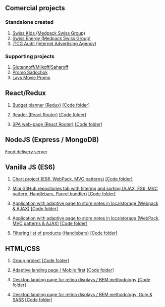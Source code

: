 ## Comercial projects

### Standalone created
1. [Swiss Kids (Medpack Swiss Group)](http://swiss-kids.dev.itcg.ua/#main)
2. [Swiss Energy (Medpack Swiss Group)](http://swiss-energy.dev.itcg.ua/)
3. [ITCG Audit (Internet Advertising Agency)](http://audit.itcg.ua/)

### Supporting projects
1. [Glutennoff/Milkoff/Saharoff](https://glutenoff.dev.itcg.ua/)
2. [Promo Sadochok](https://promo.sadochok.ua/)
3. [Lays Movie Promo](http://lays-movie.dev.itcg.ua/)

## React/Redux
1. [Budget planner (Redux)](https://danil44.github.io/goit-react-hw-05-budget-planner/)
[[Code folder]](https://github.com/Danil44/goit-react-hw-05-budget-planner)

2. [Reader (React Router)](https://danil44.github.io/goit-react-hw-04-reader/#/reader?item=1)
[[Code folder]](https://github.com/Danil44/goit-react-hw-04-reader)

3. [SPA web-page (React Router)](https://danil44.github.io/goit-react-hw-04-pet-store/#/)
[[Code folder]](https://github.com/Danil44/goit-react-hw-04-pet-store)

## NodeJS (Express / MongoDB) 
[Food delivery server](https://github.com/Danil44/food-delivery-server-goit)

## Vanilla JS (ES6)
1. [Chart project (ES6, WebPack, MVC patterns)](https://danil44.github.io/Go-IT-FE-Course--/Vanilla-JS--Chart-project/build/index.html)
[[Code folder]](https://github.com/Danil44/Go-IT-FE-Course--/tree/master/Vanilla-JS--Chart-project)

2. [Mini GitHub repositories tab with filtering and sorting (AJAX, ES6, MVC pattern, Handlebars, Parcel bundler)](https://danil44.github.io/Mini_GitHub_repos_tab/dist/index.html)
[[Code folder]](https://github.com/Danil44/Mini_GitHub_repos_tab/tree/master/src)

3. [Application with adaptive page to store notes in localstorage (Webpack & AJAX)](https://danil44.github.io/Go-IT-FE-Course--/JS-FE-Advenced-GoIT/module-12/build/index.html) 
[[Code folder]](https://github.com/Danil44/Go-IT-FE-Course--/tree/master/JS-FE-Advenced-GoIT/module-12)

4. [Application with adaptive page to store notes in localstorage (WebPack, MVC patterns & AJAX)](https://danil44.github.io/Go-IT-FE-Course--/JS-FE-Advenced-GoIT/module-13/build/index.html)
[[Code folder]](https://github.com/Danil44/Go-IT-FE-Course--/tree/master/JS-FE-Advenced-GoIT/module-13)

5. [Filtering list of products (Handlebars)](https://danil44.github.io/Go-IT-FE-Course--/JS-FE-Advenced-GoIT/module-11/index.html)
[[Code folder]](https://github.com/Danil44/Go-IT-FE-Course--/tree/master/JS-FE-Advenced-GoIT/module-11)

## HTML/CSS
1. [Group project](https://danil44.github.io/Go-IT-FE-Course--/EV-website-project/build/home-page.html)
[[Code folder]](https://github.com/Danil44/Go-IT-FE-Course--/tree/master/EV-website-project)

2. [Adaptive landing page / Mobile first](https://danil44.github.io/Go-IT-FE-Course--/HTML-CSS/module-08/index.html)
[[Code folder]](https://github.com/Danil44/Go-IT-FE-Course--/tree/master/HTML-CSS/module-08)

3. [Desktop landing page for retina displays / BEM methodology](https://danil44.github.io/Go-IT-FE-Course--/HTML-CSS/module-10/index.html)
[[Code folder]](https://github.com/Danil44/Go-IT-FE-Course--/tree/master/HTML-CSS/module-10)

4. [Desktop landing page for retina displays / BEM methodology, Gulp & SASS](https://danil44.github.io/Go-IT-FE-Course--/HTML-CSS/module-11/build/index.html)
[[Code folder]](https://github.com/Danil44/Go-IT-FE-Course--/tree/master/HTML-CSS/module-11)
